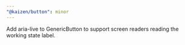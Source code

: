 ```yaml
---
"@kaizen/button": minor
---
```


Add aria-live to GenericButton to support screen readers reading the working state label.
